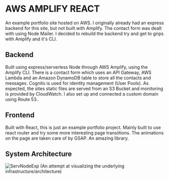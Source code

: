 # AWS AMPLIFY REACT

An example portfolio site hosted on AWS. I originally already had an express backend for this site, but not built with Amplify. The contact form was dealt with using Node Mailer.
I decided to rebuild the backend try and get to grips with Amplify and it's CLI.

## Backend

Built using express/serverless Node through AWS Amplify, using the Amplify CLI. There is a contact form which uses an API Gateway, AWS Lambda and an Amazon DynamoDB table to store all the contacts and messages. Cognito is used for identity management (User Pools). As expected, the sites static files are served from an S3 Bucket and monitoring is provided by CloudWatch. 
I also set up and connected a custom domain using Route 53..

## Frontend

Built with React, this is just an example portfolio project. Mainly built to use react router and try some more interesting page transiitions. The animations on the page are taken care of by GSAP. An amazing library.

## System Architecture
![ServNodeExp](https://user-images.githubusercontent.com/64211348/129233090-5b6658f0-f27c-4b9c-ab67-f59755356596.jpg)
(An attempt at visualizing the underlying infrastructure/architecture)

